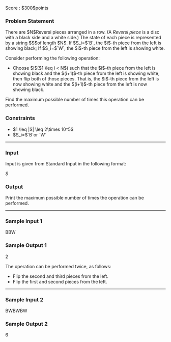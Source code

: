 
<div>

<span>

<span>

<p>
Score : $300$points
</p>

<div>

<section>

### **Problem Statement**

<p>
There are $N$Reversi pieces arranged in a row. (A 
<em>
Reversi piece
</em>
is a disc with a black side and a white side.)
The state of each piece is represented by a string $S$of length $N$.
If $S_i=$`B`, the $i$-th piece from the left is showing black;
If $S_i=$`W`, the $i$-th piece from the left is showing white.
</p>

<p>
Consider performing the following operation:
</p>

<ul>

<li>
Choose $i$($1 \leq i < N$) such that the $i$-th piece from the left is showing black and the $(i+1)$-th piece from the left is showing white, then flip both of those pieces. That is, the $i$-th piece from the left is now showing white and the $(i+1)$-th piece from the left is now showing black.
</li>

</ul>

<p>
Find the maximum possible number of times this operation can be performed.
</p>

</section>

</div>

<div>

<section>

### **Constraints**

<ul>

<li>
$1 \leq |S| \leq 2\times 10^5$
</li>

<li>
$S_i=$`B`or `W`
</li>

</ul>

</section>

</div>

---

<div>

<div>

<section>

### **Input**

<p>
Input is given from Standard Input in the following format:
</p>

<div>

$S$
</div>

</section>

</div>

<div>

<section>

### **Output**

<p>
Print the maximum possible number of times the operation can be performed.
</p>

</section>

</div>

</div>

---

<div>

<section>

### **Sample Input 1**

<div>

BBW

</div>

</section>

</div>

<div>

<section>

### **Sample Output 1**

<div>

2

</div>

<p>
The operation can be performed twice, as follows:
</p>

<ul>

<li>
Flip the second and third pieces from the left.
</li>

<li>
Flip the first and second pieces from the left.
</li>

</ul>

</section>

</div>

---

<div>

<section>

### **Sample Input 2**

<div>

BWBWBW

</div>

</section>

</div>

<div>

<section>

### **Sample Output 2**

<div>

6

</div>

</section>

</div>

</span>

</span>

</div>
